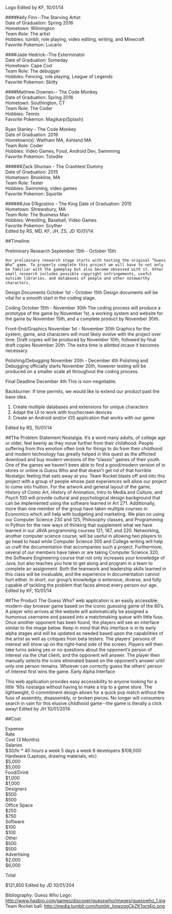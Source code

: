 
Logo Edited by KF, 10/01/14


####Kelly Finn--The Starving Artist  
Date of Graduation: 		Spring 2016  
Hometown: 			Wilmington  
Team Role: 			The artist  
Hobbies: 			tumblr, role playing, video editing, writing, and Minecraft  
Favorite Pokemon: 		Lucario  

####Jade Hedrick--The Exterminator  
Date of Graduation: 		Someday  
Hometown: 			Cape Cod  
Team Role: 			The debugger  
Hobbies: 			Fencing, role playing, League of Legends  
Favorite Pokemon: 		Skitty  

####Matthew Downes-- The Code Monkey  
Date of Graduation: 		Spring 2016  
Hometown: 			Southington, CT  
Team Role: 			The Coder  
Hobbies: 			Tennis  
Favorite Pokemon: 		Magikarp(Splash)  

Ryan Stanley - The Code Monkey  
Date of Graduation:		2016  
Hometown(s):			Waltham MA, Ashland MA  
Team Role:			Coder  
Hobbies:			Video Games, Food, Android Dev, Swimming  
Favorite Pokemon:		Totodile  

######Zack Shuman - The Crashtest Dummy  
Date of Graduation:	        2015  	
Hometown:		        Brookline, MA  	
Team Role:			Tester  
Hobbies:			Swimming, video games  
Favorite Pokemon:		Squirtle  

######Joe D’Agostino - The King
Date of Graduation: 	        2015  
Hometown: 		        Shrewsbury, MA  
Team Role:			The Business Man  
Hobbies:			Wrestling, Baseball, Video Games  
Favorite Pokemon:		Scyther  
Edited by RS, MD, KF, JH, ZS, JD  10/01/14



##Timeline:

Preliminary Research						September 15th - October 15th

	Our preliminary research stage starts with testing the original “Guess Who” game. To properly complete this project we will have to not only be familiar with the gameplay but also become obsessed with it. Other small research includes possible copyright infringements, useful outside libraries, and databases of people and other noteworthy characters.
	
Design Documents						October 1st - October 15th
	Design documents will be vital for a smooth start in the coding stage.
	
Coding								October 15th - November 30th
	The coding process will produce a prototype of the game by November 1st, a working system and website for the game by November 15th, and a complete product by November 30th.
	
Front-End/Graphics						November 1st - November 30th
	Graphics for the system, game, and characters will most likely evolve with the project over time. Draft copies will be produced by November 10th, followed by final draft copies November 20th. The extra time is allotted incase it becomes necessary.
	
Polishing/Debugging						November 20th - December 4th
	Polishing and Debugging officially starts November 20th, however testing will be produced on a smaller scale all throughout the coding process.
	
Final Deadline							December 4th
	This is non-negotiable.
	
Backburner:
	If time permits, we would like to extend our product past the base idea.
1. Create multiple databases and extensions for unique characters
2. Adapt the UI to work with touchscreen devices
3. Create an Android and/or iOS application that works with our game

Edited by RS, 10/01/14


##The Problem Statement
Nostalgia. It’s a word many adults, of college age or older, feel keenly as they move further from their childhood. People suffering from this emotion often look for things to do from their childhood and modern technology has greatly helped in this quest as the afflicted download and buy modern versions of the “classic” games of their youth. One of the games we haven’t been able to find a good/modern version of in stores or online is Guess Who and that doesn’t get rid of that horrible Nostalgic feeling that eats away at you.
Team Rocket blasts off and into this project with a group of people whose past experiences will allow our project to come into fruition. For the artwork and general layout of the game, History of Comic Art, History of Animation, Intro to Media and Culture, and Psych 100 will provide cultural and psychological design background that can be implemented using the software learned in Art 271. Additionally, more than one member of the group have taken multiple courses in Economics which will help with budgeting and marketing. We plan on using our Computer Science 230 and 125, Philosophy classes, and Programming in Python for the new ways of thinking that supplement what we have learned in our JAVA programming courses 121, 187, and 220. Networking, another computer science course, will be useful in allowing two players to go head to head while Computer Science 305 and College writing will help us craft the documentation that accompanies such a project. Furthermore, several of our members have taken or are taking Computer Science 320, the Software Engineering course that not only increases your knowledge of Java, but also teaches you how to get along and program in a team to complete an assignment. Both the teamwork and leadership skills learned in this class will be invaluable, and the experience in documentation cannot hurt either.
In short, our group’s knowledge is extensive, diverse, and fully capable of tackling the problem that faces almost every person our age.
Edited by KF, 10/01/14

##The Product
The Guess Who? web application is an easily accessible, modern-day browser game based on the iconic guessing game of the 80’s. A player who arrives at the website will automatically be assigned a humorous username and passed into a matchmaking queue with little fuss.
Once another opponent has been found, the players will see an interface similar to the image below. Keep in mind that this interface is in its early alpha stages and will be updated as needed based upon the capabilities of the artist as well as critiques from beta testers. The players’ persons of interest will show up on the right-hand side of the screen. Players will then take turns asking yes or no questions about the opponent’s person of interest via the chat client, and the opponent will answer. The player then manually selects the icons eliminated based on the opponent’s answer until only one person remains. Whoever can correctly guess the others’ person of interest first wins the game.
Early Alpha Interface

This web application provides easy accessibility to anyone looking for a little ‘90s nostalgia without having to make a trip to a game store. The lightweight, 0-commitment design allows for a quick pvp match without the fuss of assembly, disassembly, or broken pieces. No longer will consumers search in vain for this elusive childhood game--the game is literally a click away!
Edited by JH
10/01/2014


##Cost  
  
Expense  
Rate  
Cost (3 Months)  
Salaries  
$30/hr * 40 hours a week 5 days a week                        	6 developers
$108,000  
Hardware (Laptops, drawing materials, etc)  
$5,000  
$5,000  
Food/Drink  
$1,000  
$1,000  
Designers  
$500  
$500  
Office Space  
$250  
$750  
Software  
$100  
$100  
Other  
$500  
$500  
Advertising  
$2,000  
$6,000  
 
 
 
Total
 
$121,850
								Edited by JD 10/01/204






Bibliography:
Guess Who Logo: http://www.hasbro.com/games/discover/guesswho/images/guesswho_1.jpg
Team Rocket ball: http://media.tumblr.com/tumblr_lmwzqgCkZK1qct4jo.png 
